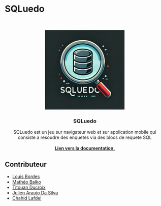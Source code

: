 # SQLuedo

<br/>
<p align="center">
  <a href="#">
    <img src="src/images/Logo.png" alt="Future Logo" width="250" height="250">
  </a>

  <h3 align="center">SQLuedo</h3>

  <p align="center">
    SQLuedo est un jeu sur navigateur web et sur application mobile qui consiste a resoudre des enquetes via des blocs de requete SQL
    <br/>
    <br/>
    <a href="https://codefirst.iut.uca.fr/git/SQLuedo/SQLuedo/wiki/Home"><strong>Lien vers la documentation.</strong></a>
  </p>

## Contributeur

* [Louis Bordes](https://codefirst.iut.uca.fr/git/louis.bordes)
* [Mathéo Balko](https://codefirst.iut.uca.fr/git/matheo.balko) 
* [Titouan Ducroix](https://codefirst.iut.uca.fr/git/titouan.ducroix)  
* [Julien Araujo Da Silva](https://codefirst.iut.uca.fr/git/julien.araujo_da_silva )  
* [Chahid Lafdel](https://codefirst.iut.uca.fr/git/chahid.lafdel)  